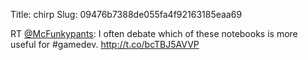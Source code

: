 Title: chirp
Slug: 09476b7388de055fa4f92163185eaa69

RT <a href="http://twitter.com/McFunkypants">@McFunkypants</a>: I often debate which of these notebooks is more useful for #gamedev. <a href="http://t.co/bcTBJ5AVVP">http://t.co/bcTBJ5AVVP</a>

